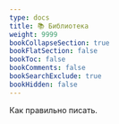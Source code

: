 ```yaml
---
type: docs
title: 📚 Библиотека
weight: 9999
bookCollapseSection: true
bookFlatSection: false
bookToc: false
bookComments: false
bookSearchExclude: true
bookHidden: false
---
```


Как правильно писать.
